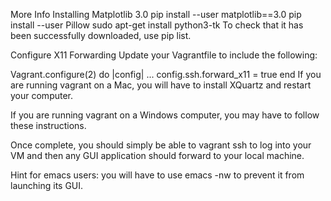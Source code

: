 More Info
Installing Matplotlib 3.0
pip install --user matplotlib==3.0
pip install --user Pillow
sudo apt-get install python3-tk
To check that it has been successfully downloaded, use pip list.

Configure X11 Forwarding
Update your Vagrantfile to include the following:

Vagrant.configure(2) do |config|
  ...
  config.ssh.forward_x11 = true
end
If you are running vagrant on a Mac, you will have to install XQuartz and restart your computer.

If you are running vagrant on a Windows computer, you may have to follow these instructions.

Once complete, you should simply be able to vagrant ssh to log into your VM and then any GUI application should forward to your local machine.

Hint for emacs users: you will have to use emacs -nw to prevent it from launching its GUI.
